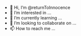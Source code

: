 - 👋 Hi, I’m @returnToInnocence
- 👀 I’m interested in ...
- 🌱 I’m currently learning ...
- 💞️ I’m looking to collaborate on ...
- 📫 How to reach me ...

<!---
returnToInnocence/returnToInnocence is a ✨ special ✨ repository because its `README.md` (this file) appears on your GitHub profile.
You can click the Preview link to take a look at your changes.
--->
